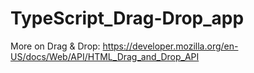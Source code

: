 # TypeScript_Drag-Drop_app

More on Drag & Drop: https://developer.mozilla.org/en-US/docs/Web/API/HTML_Drag_and_Drop_API
